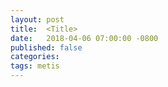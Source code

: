 ```yaml
---
layout: post
title:  <Title>
date:   2018-04-06 07:00:00 -0800
published: false
categories:  
tags: metis
---
```

# <Title>

## Intro


## Data Summary


## Methodology


## Exploratory Analysis


## Data Preprocessing


## Model Building & Evaluation